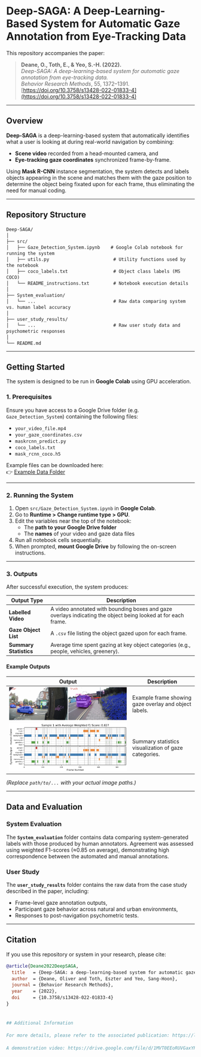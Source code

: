 # Deep-SAGA: A Deep-Learning-Based System for Automatic Gaze Annotation from Eye-Tracking Data

This repository accompanies the paper:

> **Deane, O., Toth, E., & Yeo, S.-H. (2022).**  
> *Deep-SAGA: A deep-learning-based system for automatic gaze annotation from eye-tracking data.*  
> *Behavior Research Methods*, 55, 1372–1391.  
> [https://doi.org/10.3758/s13428-022-01833-4](https://doi.org/10.3758/s13428-022-01833-4)

---

## Overview

**Deep-SAGA** is a deep-learning-based system that automatically identifies what a user is looking at during real-world navigation by combining:

- **Scene video** recorded from a head-mounted camera, and  
- **Eye-tracking gaze coordinates** synchronized frame-by-frame.

Using **Mask R-CNN** instance segmentation, the system detects and labels objects appearing in the scene and matches them with the gaze position to determine the object being fixated upon for each frame, thus eliminating the need for manual coding.

---

## Repository Structure

```plaintext
Deep-SAGA/
│
├── src/
│   ├── Gaze_Detection_System.ipynb    # Google Colab notebook for running the system
│   ├── utils.py                        # Utility functions used by the notebook
│   ├── coco_labels.txt                 # Object class labels (MS COCO)
│   └── README_instructions.txt         # Notebook execution details
│
├── System_evaluation/
│   └── ...                             # Raw data comparing system vs. human label accuracy
│
├── user_study_results/
│   └── ...                             # Raw user study data and psychometric responses
│
└── README.md
```
---

## Getting Started

The system is designed to be run in **Google Colab** using GPU acceleration.

### 1. Prerequisites

Ensure you have access to a Google Drive folder (e.g. `Gaze_Detection_System`) containing the following files:

- `your_video_file.mp4`  
- `your_gaze_coordinates.csv`  
- `maskrcnn_predict.py`  
- `coco_labels.txt`  
- `mask_rcnn_coco.h5`

Example files can be downloaded here:  
👉 [Example Data Folder](https://drive.google.com/drive/folders/1OAYbOeE5eIWzM-iwA0Agcg3M9MteN8JQ?usp=sharing)

---

### 2. Running the System

1. Open `src/Gaze_Detection_System.ipynb` in **Google Colab**.  
2. Go to **Runtime > Change runtime type > GPU**.  
3. Edit the variables near the top of the notebook:
   - The **path to your Google Drive folder**  
   - The **names** of your video and gaze data files  
4. Run all notebook cells sequentially.  
5. When prompted, **mount Google Drive** by following the on-screen instructions.

---

### 3. Outputs

After successful execution, the system produces:

| Output Type | Description |
|--------------|-------------|
| **Labelled Video** | A video annotated with bounding boxes and gaze overlays indicating the object being looked at for each frame. |
| **Gaze Object List** | A `.csv` file listing the object gazed upon for each frame. |
| **Summary Statistics** | Average time spent gazing at key object categories (e.g., people, vehicles, greenery). |

#### Example Outputs

| Output | Description |
|---------|-------------|
| ![labelled_video_screenshot](imgs/deepSagaLabelledFrames.png) | Example frame showing gaze overlay and object labels. |
| ![summary_chart](imgs/deepSagaOutputChart.png) | Summary statistics visualization of gaze categories. |

*(Replace `path/to/...` with your actual image paths.)*

---

## Data and Evaluation

### System Evaluation
The **`System_evaluation`** folder contains data comparing system-generated labels with those produced by human annotators. Agreement was assessed using weighted F1-scores (≈0.85 on average), demonstrating high correspondence between the automated and manual annotations.

### User Study
The **`user_study_results`** folder contains the raw data from the case study described in the paper, including:
- Frame-level gaze annotation outputs,
- Participant gaze behavior across natural and urban environments,
- Responses to post-navigation psychometric tests.

---

## Citation

If you use this repository or system in your research, please cite:

```bibtex
@article{Deane2022DeepSAGA,
  title   = {Deep-SAGA: a deep-learning-based system for automatic gaze annotation from eye-tracking data},
  author  = {Deane, Oliver and Toth, Eszter and Yeo, Sang-Hoon},
  journal = {Behavior Research Methods},
  year    = {2022},
  doi     = {10.3758/s13428-022-01833-4}
}


## Additional Information

For more details, please refer to the associated publication: https://link.springer.com/article/10.3758/s13428-022-01833-4

A demonstration video: https://drive.google.com/file/d/1MVT0EEoRUVGaxYRiIXMutKeEgmxBU78g/view?usp=sharing

